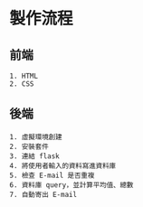 # 製作流程

## 前端

    1. HTML
    2. CSS

## 後端

    1. 虛擬環境創建
    2. 安裝套件
    3. 連結 flask
    4. 將使用者輸入的資料寫進資料庫
    5. 檢查 E-mail 是否重複
    6. 資料庫 query，並計算平均值、總數
    7. 自動寄出 E-mail
